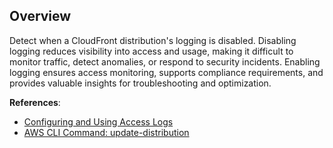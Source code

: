 ## Overview

Detect when a CloudFront distribution's logging is disabled. Disabling logging reduces visibility into access and usage, making it difficult to monitor traffic, detect anomalies, or respond to security incidents. Enabling logging ensures access monitoring, supports compliance requirements, and provides valuable insights for troubleshooting and optimization.

**References**:
- [Configuring and Using Access Logs](https://docs.aws.amazon.com/AmazonCloudFront/latest/DeveloperGuide/AccessLogs.html)
- [AWS CLI Command: update-distribution](https://awscli.amazonaws.com/v2/documentation/api/latest/reference/cloudfront/update-distribution.html)